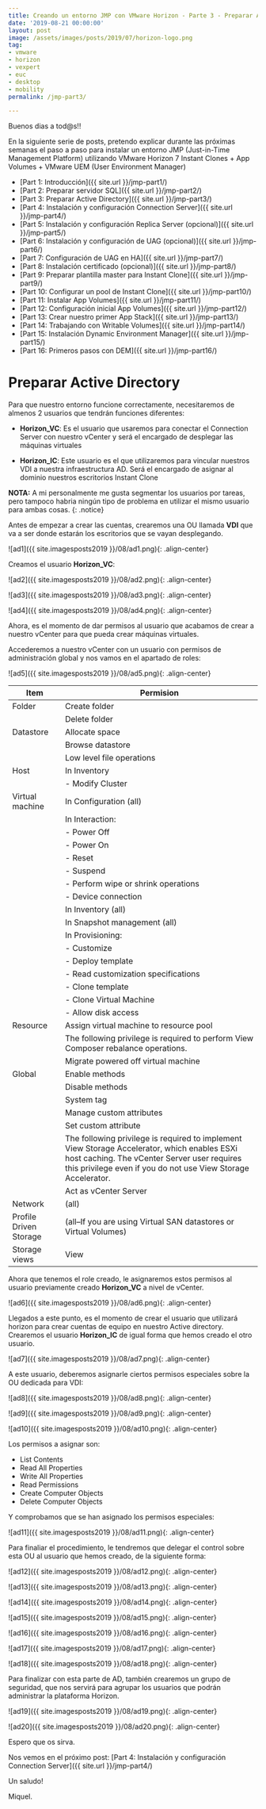 ```yaml
---
title: Creando un entorno JMP con VMware Horizon - Parte 3 - Preparar Active Directory
date: '2019-08-21 00:00:00'
layout: post
image: /assets/images/posts/2019/07/horizon-logo.png
tag:
- vmware
- horizon
- vexpert
- euc
- desktop
- mobility
permalink: /jmp-part3/

---
```


Buenos dias a tod@s!!

En la siguiente serie de posts, pretendo explicar durante las próximas semanas el paso a paso para instalar un entorno JMP (Just-in-Time Management Platform) utilizando VMware Horizon 7 Instant Clones + App Volumes + VMware UEM (User Environment Manager) 

- [Part 1: Introducción]({{ site.url }}/jmp-part1/)
- [Part 2: Preparar servidor SQL]({{ site.url }}/jmp-part2/)
- [Part 3: Preparar Active Directory]({{ site.url }}/jmp-part3/)
- [Part 4: Instalación y configuración Connection Server]({{ site.url }}/jmp-part4/)
- [Part 5: Instalación y configuración Replica Server (opcional)]({{ site.url }}/jmp-part5/)
- [Part 6: Instalación y configuración de UAG (opcional)]({{ site.url }}/jmp-part6/)
- [Part 7: Configuración de UAG en HA]({{ site.url }}/jmp-part7/)
- [Part 8: Instalación certificado (opcional)]({{ site.url }}/jmp-part8/)
- [Part 9: Preparar plantilla master para Instant Clone]({{ site.url }}/jmp-part9/)
- [Part 10: Configurar un pool de Instant Clone]({{ site.url }}/jmp-part10/)
- [Part 11: Instalar App Volumes]({{ site.url }}/jmp-part11/)
- [Part 12: Configuración inicial App Volumes]({{ site.url }}/jmp-part12/)
- [Part 13: Crear nuestro primer App Stack]({{ site.url }}/jmp-part13/)
- [Part 14: Trabajando con Writable Volumes]({{ site.url }}/jmp-part14/)
- [Part 15: Instalación Dynamic Environment Manager]({{ site.url }}/jmp-part15/)
- [Part 16: Primeros pasos con DEM]({{ site.url }}/jmp-part16/)

# Preparar Active Directory

Para que nuestro entorno funcione correctamente, necesitaremos de almenos 2 usuarios que tendrán funciones diferentes:

- **Horizon_VC**: Es el usuario que usaremos para conectar el Connection Server con nuestro vCenter y será el encargado de desplegar las máquinas virtuales

- **Horizon_IC**: Este usuario es el que utilizaremos para vincular nuestros VDI a nuestra infraestructura AD. Será el encargado de asignar al dominio nuestros escritorios Instant Clone

**NOTA:** A mi personalmente me gusta segmentar los usuarios por tareas, pero tampoco habria ningún tipo de problema en utilizar el mismo usuario para ambas cosas.
{: .notice}

Antes de empezar a crear las cuentas, crearemos una OU llamada **VDI** que va a ser donde estarán los escritorios que se vayan desplegando.

![ad1]({{ site.imagesposts2019 }}/08/ad1.png){: .align-center}

Creamos el usuario **Horizon_VC**:

![ad2]({{ site.imagesposts2019 }}/08/ad2.png){: .align-center}

![ad3]({{ site.imagesposts2019 }}/08/ad3.png){: .align-center}

![ad4]({{ site.imagesposts2019 }}/08/ad4.png){: .align-center}

Ahora, es el momento de dar permisos al usuario que acabamos de crear a nuestro vCenter para que pueda crear máquinas virtuales.

Accederemos a nuestro vCenter con un usuario con permisos de administración global y nos vamos en el apartado de roles:

![ad5]({{ site.imagesposts2019 }}/08/ad5.png){: .align-center}

| Item                   | Permision                                                                                                                                                                                                    |
|------------------------|--------------------------------------------------------------------------------------------------------------------------------------------------------------------------------------------------------------|
| Folder                 | Create folder                                                                                                                                                                                                |
|                        | Delete folder                                                                                                                                                                                                |
| Datastore              | Allocate space                                                                                                                                                                                               |
|                        | Browse datastore                                                                                                                                                                                             |
|                        | Low level file operations                                                                                                                                                                                    |
| Host                   | In Inventory                                                                                                                                                                                                 |
|                        | - Modify Cluster                                                                                                                                                                                             |
| Virtual machine        | In Configuration (all)                                                                                                                                                                                       |
|                        | In Interaction:                                                                                                                                                                                              |
|                        | - Power Off                                                                                                                                                                                                  |
|                        | - Power On                                                                                                                                                                                                   |
|                        | - Reset                                                                                                                                                                                                      |
|                        | - Suspend                                                                                                                                                                                                    |
|                        | - Perform wipe or shrink operations                                                                                                                                                                          |
|                        | - Device connection                                                                                                                                                                                          |
|                        | In Inventory (all)                                                                                                                                                                                           |
|                        | In Snapshot management (all)                                                                                                                                                                                 |
|                        | In Provisioning:                                                                                                                                                                                             |
|                        | - Customize                                                                                                                                                                                                  |
|                        | - Deploy template                                                                                                                                                                                            |
|                        | - Read customization specifications                                                                                                                                                                          |
|                        | - Clone template                                                                                                                                                                                             |
|                        | - Clone Virtual Machine                                                                                                                                                                                      |
|                        | - Allow disk access                                                                                                                                                                                          |
| Resource               | Assign virtual machine to resource pool                                                                                                                                                                      |
|                        | The following privilege is required to perform View Composer rebalance operations.                                                                                                                           |
|                        | Migrate powered off virtual machine                                                                                                                                                                          |
| Global                 | Enable methods                                                                                                                                                                                               |
|                        | Disable methods                                                                                                                                                                                              |
|                        | System tag                                                                                                                                                                                                   |
|                        | Manage custom attributes                                                                                                                                                                                     |
|                        | Set custom attribute                                                                                                                                                                                         |
|                        | The following privilege is required to implement View Storage Accelerator, which enables ESXi host caching. The vCenter Server user requires this privilege even if you do not use View Storage Accelerator. |
|                        | Act as vCenter Server                                                                                                                                                                                        |
| Network                | (all)                                                                                                                                                                                                        |
| Profile Driven Storage | (all–If you are using Virtual SAN datastores or Virtual Volumes)                                                                                                                                             |
| Storage views          | View                                                                                                                                                                                                         |

Ahora que tenemos el role creado, le asignaremos estos permisos al usuario previamente creado **Horizon_VC** a nivel de vCenter.

![ad6]({{ site.imagesposts2019 }}/08/ad6.png){: .align-center}

Llegados a este punto, es el momento de crear el usuario que utilizará horizon para crear cuentas de equipo en nuestro Active directory. Crearemos el usuario **Horizon_IC** de igual forma que hemos creado el otro usuario.

![ad7]({{ site.imagesposts2019 }}/08/ad7.png){: .align-center}

A este usuario, deberemos asignarle ciertos permisos especiales sobre la OU dedicada para VDI:

![ad8]({{ site.imagesposts2019 }}/08/ad8.png){: .align-center}

![ad9]({{ site.imagesposts2019 }}/08/ad9.png){: .align-center}

![ad10]({{ site.imagesposts2019 }}/08/ad10.png){: .align-center}

Los permisos a asignar son:

- List Contents
- Read All Properties
- Write All Properties
- Read Permissions
- Create Computer Objects
- Delete Computer Objects

Y comprobamos que se han asignado los permisos especiales:

![ad11]({{ site.imagesposts2019 }}/08/ad11.png){: .align-center}

Para finaliar el procedimiento, le tendremos que delegar el control sobre esta OU al usuario que hemos creado, de la siguiente forma:

![ad12]({{ site.imagesposts2019 }}/08/ad12.png){: .align-center}

![ad13]({{ site.imagesposts2019 }}/08/ad13.png){: .align-center}

![ad14]({{ site.imagesposts2019 }}/08/ad14.png){: .align-center}

![ad15]({{ site.imagesposts2019 }}/08/ad15.png){: .align-center}

![ad16]({{ site.imagesposts2019 }}/08/ad16.png){: .align-center}

![ad17]({{ site.imagesposts2019 }}/08/ad17.png){: .align-center}

![ad18]({{ site.imagesposts2019 }}/08/ad18.png){: .align-center}

Para finalizar con esta parte de AD, también crearemos un grupo de seguridad, que nos servirá para agrupar los usuarios que podrán administrar la plataforma Horizon.

![ad19]({{ site.imagesposts2019 }}/08/ad19.png){: .align-center}

![ad20]({{ site.imagesposts2019 }}/08/ad20.png){: .align-center}

Espero que os sirva.

Nos vemos en el próximo post: [Part 4: Instalación y configuración Connection Server]({{ site.url }}/jmp-part4/)

Un saludo!

Miquel.



